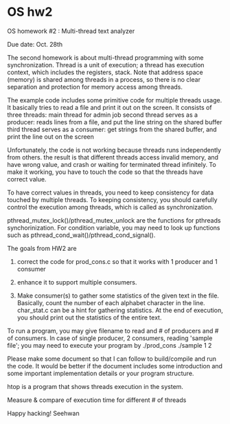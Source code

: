 # OS hw2
OS homework #2 : Multi-thread text analyzer

Due date: Oct. 28th

The second homework is about multi-thread programming with some synchronization.
Thread is a unit of execution; a thread has execution context, 
	which includes the registers, stack.
Note that address space (memory) is shared among threads in a process, 
	so there is no clear separation and protection for memory access among threads.

The example code includes some primitive code for multiple threads usage.
It basically tries to read a file and print it out on the screen.
It consists of three threads: main thread for admin job
	second thread serves as a producer: reads lines from a file, and put the line string on the shared buffer
	third thread serves as a consumer:  get strings from the shared buffer, and print the line out on the screen

Unfortunately, the code is not working because threads runs independently from others.
the result is that different threads access invalid memory, and have wrong value, and crash or waiting for terminated thread infinitely.
To make it working, you have to touch the code so that the threads have correct value.

To have correct values in threads, you need to keep consistency for data touched by multiple threads.
To keeping consistency, you should carefully control the execution among threads, which is called as synchronization.

pthread_mutex_lock()/pthread_mutex_unlock are the functions for pthreads synchorinization.
For condition variable, you may need to look up functions such as pthread_cond_wait()/pthread_cond_signal().

The goals from HW2 are 

1. correct the code for prod_cons.c so that it works with 1 producer and 1 consumer

2. enhance it to support multiple consumers.

3. Make consumer(s) to gather some statistics of the given text in the file. 
Basically, count the number of each alphabet character in the line.
char_stat.c can be a hint for gathering statistics.
At the end of execution, you should print out the statistics of the entire text.

To run a program, you may give filename to read and # of producers and # of consumers.
In case of single producer, 2 consumers, reading 'sample file'; you may need to execute your program by
./prod_cons ./sample 1 2

Please make some document so that I can follow to build/compile and run the code.
It would be better if the document includes some introduction and some important implementation details or your program structure.

htop is a program that shows threads execution in the system.

Measure & compare of execution time for different # of threads

Happy hacking!
Seehwan
